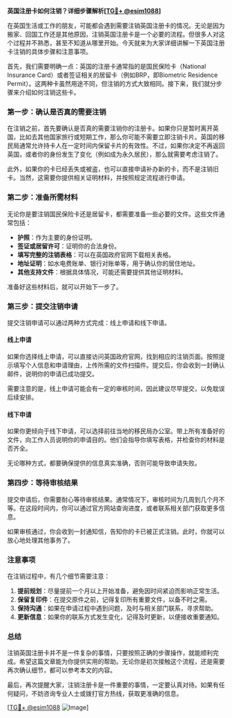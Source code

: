 **英国注册卡如何注销？详细步骤解析[[TG💪+ @esim1088](https://t.me/s/esim1088)]**

在英国生活或工作的朋友，可能都会遇到需要注销英国注册卡的情况。无论是因为搬家、回国工作还是其他原因，注销英国注册卡是一个必要的流程。但很多人对这个过程并不熟悉，甚至不知道从哪里开始。今天就来为大家详细讲解一下英国注册卡注销的具体步骤和注意事项。

首先，我们需要明确一点：英国的注册卡通常指的是国民保险卡（National Insurance Card）或者签证相关的居留卡（例如BRP，即Biometric Residence Permit）。这两种卡虽然用途不同，但注销的方式大致相同。接下来，我们就分步骤来介绍如何注销这些卡。

### 第一步：确认是否真的需要注销

在注销之前，首先要确认是否真的需要注销你的注册卡。如果你只是暂时离开英国，比如去其他国家旅行或短期工作，那么你可能不需要立即注销卡片。英国的移民局通常允许持卡人在一定时间内保留卡片的有效性。不过，如果你决定不再返回英国，或者你的身份发生了变化（例如成为永久居民），那么就需要考虑注销了。

此外，如果你的卡已经丢失或被盗，也可以直接申请补办新的卡，而不是注销旧卡。当然，这需要你提供相关证明材料，并按照规定流程进行申请。

### 第二步：准备所需材料

无论你是要注销国民保险卡还是居留卡，都需要准备一些必要的文件。这些文件通常包括：

- **护照**：作为主要的身份证明。
- **签证或居留许可**：证明你的合法身份。
- **填写完整的注销表格**：可以在英国政府官网下载相关表格。
- **地址证明**：如水电费账单、银行对账单等，用于确认你的居住地址。
- **其他支持文件**：根据具体情况，可能还需要提供其他证明材料。

准备好这些材料后，就可以开始下一步了。

### 第三步：提交注销申请

提交注销申请可以通过两种方式完成：线上申请和线下申请。

#### 线上申请

如果你选择线上申请，可以直接访问英国政府官网，找到相应的注销页面。按照提示填写个人信息和申请理由，上传所需的文件扫描件。提交后，你会收到一封确认邮件，说明你的申请已成功提交。

需要注意的是，线上申请可能会有一定的审核时间，因此建议尽早提交，以免耽误后续安排。

#### 线下申请

如果你更倾向于线下申请，可以选择前往当地的移民局办公室。带上所有准备好的文件，向工作人员说明你的申请目的。他们会指导你填写表格，并检查你的材料是否齐全。

无论哪种方式，都要确保提供的信息真实准确，否则可能导致申请失败。

### 第四步：等待审核结果

提交申请后，你需要耐心等待审核结果。通常情况下，审核时间为几周到几个月不等。在这段时间内，你可以通过官方网站查询进度，或者联系相关部门获取更多信息。

如果审核通过，你会收到一封通知信，告知你的卡已被正式注销。此时，你就可以放心地处理其他事务了。

### 注意事项

在注销过程中，有几个细节需要注意：

1. **提前规划**：尽量提前一个月以上开始准备，避免因时间紧迫而影响正常生活。
2. **保留复印件**：在提交原件之前，记得复印所有重要文件，以备不时之需。
3. **保持沟通**：如果在申请过程中遇到问题，及时与相关部门联系，寻求帮助。
4. **更新信息**：如果你的联系方式发生变化，记得及时更新，以便接收重要通知。

### 总结

注销英国注册卡并不是一件复杂的事情，只要按照正确的步骤操作，就能顺利完成。希望这篇文章能为你提供实用的帮助。无论你是初次接触这个流程，还是需要再次确认细节，都可以参考本文的内容。

最后，再次提醒大家，注销注册卡是一件重要的事情，一定要认真对待。如果有任何疑问，不妨咨询专业人士或拨打官方热线，获取更准确的信息。

[[TG💪+ @esim1088](https://t.me/s/esim1088) ![Image](https://i.postimg.cc/4NQfJmqS/Snipaste-2025-05-13-00-14-12.png)]